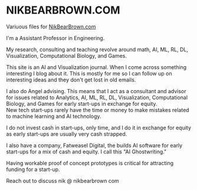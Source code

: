 # NIKBEARBROWN.COM

Variuous files for [NikBearBrown.com](https://www.nikbearbrown.com/)  

I'm a Assistant Professor in Engineering.

My research, consulting  and teaching revolve around math, AI, ML, RL, DL, Visualization, Computational Biology, and Games.  

This site is an AI and Visualization journal.  When I come across something interesting I blog about it.  This is mostly for me so I can follow up on interesting ideas and they don't get lost in old emails.  

I also do Angel advising. This means that I act as a consultant and advisor for issues related to Analytics, AI, ML, RL, DL, Visualization, Computational Biology, and Games for early start-ups in exchange for equity.  
New tech start-ups rarely have the time or money to make mistakes related to machine learning and AI technology.   

I do not invest cash in start-ups, only time, and I do it in exchange for equity as early start-ups are usually very cash strapped.

I also have a company, Fatweasel Digital, the builds AI software for early start-ups for a mix of cash and equity. I call this "AI Ghostwriting."   

Having workable proof of concept prototypes is critical for attracting funding for a start-up.  

Reach out to discuss nik @ nikbearbrown com 
